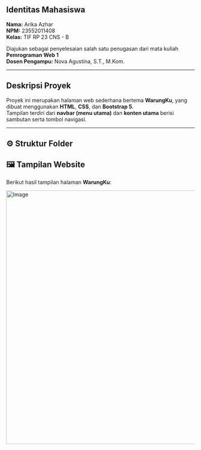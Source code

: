 ## Identitas Mahasiswa
**Nama:** Arika Azhar  
**NPM:** 23552011408  
**Kelas:** TIF RP 23 CNS - B  

Diajukan sebagai penyelesaian salah satu penugasan dari mata kuliah **Pemrograman Web 1**  
**Dosen Pengampu:** Nova Agustina, S.T., M.Kom.  

---

## Deskripsi Proyek
Proyek ini merupakan halaman web sederhana bertema **WarungKu**, yang dibuat menggunakan **HTML**, **CSS**, dan **Bootstrap 5**.  
Tampilan terdiri dari **navbar (menu utama)** dan **konten utama** berisi sambutan serta tombol navigasi.

---

## ⚙️ Struktur Folder
## 🖼️ Tampilan Website

Berikut hasil tampilan halaman **WarungKu**:

<img width="1366" height="678" alt="Image" src="https://github.com/user-attachments/assets/da47cd92-9414-462c-aacb-011f064c3dd1" />
